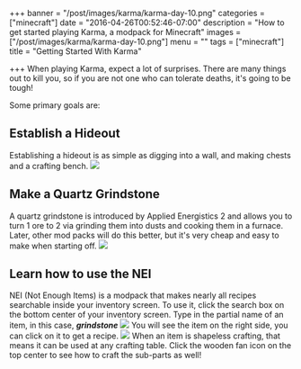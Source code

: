 +++
banner = "/post/images/karma/karma-day-10.png"
categories = ["minecraft"]
date = "2016-04-26T00:52:46-07:00"
description = "How to get started playing Karma, a modpack for Minecraft"
images = ["/post/images/karma/karma-day-10.png"]
menu = ""
tags = ["minecraft"]
title = "Getting Started With Karma"

+++
When playing Karma, expect a lot of surprises. There are many things out to kill you, so if you are not one who can tolerate deaths, it's going to be tough!
<!--more-->

Some primary goals are:

## Establish a Hideout

Establishing a hideout is as simple as digging into a wall, and making chests and a crafting bench.
<img src="/post/images/karma/karma-chest.png">

## Make a Quartz Grindstone

A quartz grindstone is introduced by Applied Energistics 2 and allows you to turn 1 ore to 2 via grinding them into dusts and cooking them in a furnace. Later, other mod packs will do this better, but it's very cheap and easy to make when starting off.
<img src="/post/images/karma/grindstone.png">


## Learn how to use the NEI

NEI (Not Enough Items) is a modpack that makes nearly all recipes searchable inside your inventory screen.
To use it, click the search box on the bottom center of your inventory screen.
Type in the partial name of an item, in this case, ***grindstone***
<img src="/post/images/karma/nei.png">
You will see the item on the right side, you can click on it to get a recipe.
<img src="/post/images/karma/recipe.png">
When an item is shapeless crafting, that means it can be used at any crafting table. Click the wooden fan icon on the top center to see how to craft the sub-parts as well!